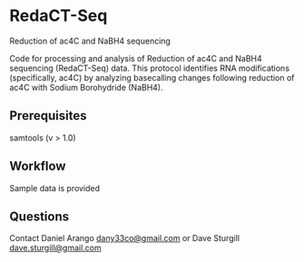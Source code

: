 # RedaCT-Seq
Reduction of ac4C and NaBH4 sequencing

Code for processing and analysis of Reduction of ac4C and NaBH4 sequencing (RedaCT-Seq) data.
This protocol identifies RNA modifications (specifically, ac4C) by analyzing basecalling changes following reduction of ac4C with Sodium Borohydride (NaBH4).

Prerequisites
---------------
samtools (v > 1.0)

Workflow
---------------
Sample data is provided

Questions
---------------
Contact Daniel Arango
dany33co@gmail.com
or Dave Sturgill
dave.sturgill@gmail.com
